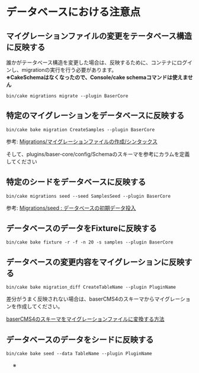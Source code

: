 # データベースにおける注意点

## マイグレーションファイルの変更をテータベース構造に反映する

誰かがテータベース構造を変更した場合は、反映するために、コンテナにログインし、migrationの実行を行う必要があります。  
**※CakeSchemaはなくなったので、Console/cake schemaコマンドは使えません**

```
bin/cake migrations migrate --plugin BaserCore
```

 
## 特定のマイグレーションをデータベースに反映する

```
bin/cake bake migration CreateSamples --plugin BaserCore
```
参考: [Migrations/マイグレーションファイルの作成/シンタックス](https://book.cakephp.org/migrations/2/ja/index.html#id5)

そして、plugins/baser-core/config/Schemaのスキーマを参考にカラムを定義してください

 
## 特定のシードをデータベースに反映する

```
bin/cake migrations seed --seed SamplesSeed --plugin BaserCore
```
参考: [Migrations/seed : データベースの初期データ投入](https://book.cakephp.org/migrations/2/ja/index.html#seed)

 
## データベースのデータをFixtureに反映する
```
bin/cake bake fixture -r -f -n 20 -s samples --plugin BaserCore
```

 
## データベースの変更内容をマイグレーションに反映する
```shell
bin/cake bake migration_diff CreateTableName --plugin PluginName   
```
差分がうまく反映されない場合は、baserCMS4のスキーマからマイグレーションを作成してください。

[baserCMS4のスキーマをマイグレーションファイルに変換する方法](https://github.com/baserproject/ucmitz/blob/dev/tools/SchemeCoverter/README.md)

 
## データベースのデータをシードに反映する
```shell
bin/cake bake seed --data TableName --plugin PluginName
```

　
※ 
